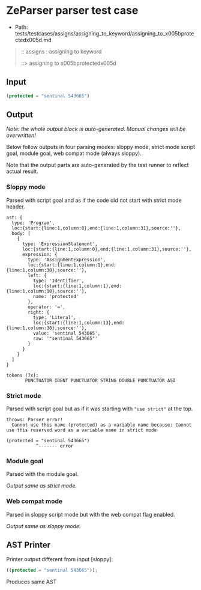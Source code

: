 # ZeParser parser test case

- Path: tests/testcases/assigns/assigning_to_keyword/assigning_to_x005bprotectedx005d.md

> :: assigns : assigning to keyword
>
> ::> assigning to x005bprotectedx005d

## Input

`````js
(protected = "sentinal 543665")
`````

## Output

_Note: the whole output block is auto-generated. Manual changes will be overwritten!_

Below follow outputs in four parsing modes: sloppy mode, strict mode script goal, module goal, web compat mode (always sloppy).

Note that the output parts are auto-generated by the test runner to reflect actual result.

### Sloppy mode

Parsed with script goal and as if the code did not start with strict mode header.

`````
ast: {
  type: 'Program',
  loc:{start:{line:1,column:0},end:{line:1,column:31},source:''},
  body: [
    {
      type: 'ExpressionStatement',
      loc:{start:{line:1,column:0},end:{line:1,column:31},source:''},
      expression: {
        type: 'AssignmentExpression',
        loc:{start:{line:1,column:1},end:{line:1,column:30},source:''},
        left: {
          type: 'Identifier',
          loc:{start:{line:1,column:1},end:{line:1,column:10},source:''},
          name: 'protected'
        },
        operator: '=',
        right: {
          type: 'Literal',
          loc:{start:{line:1,column:13},end:{line:1,column:30},source:''},
          value: 'sentinal 543665',
          raw: '"sentinal 543665"'
        }
      }
    }
  ]
}

tokens (7x):
       PUNCTUATOR IDENT PUNCTUATOR STRING_DOUBLE PUNCTUATOR ASI
`````

### Strict mode

Parsed with script goal but as if it was starting with `"use strict"` at the top.

`````
throws: Parser error!
  Cannot use this name (protected) as a variable name because: Cannot use this reserved word as a variable name in strict mode

(protected = "sentinal 543665")
           ^------- error
`````


### Module goal

Parsed with the module goal.

_Output same as strict mode._

### Web compat mode

Parsed in sloppy script mode but with the web compat flag enabled.

_Output same as sloppy mode._

## AST Printer

Printer output different from input [sloppy]:

````js
((protected = "sentinal 543665"));
````

Produces same AST
